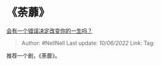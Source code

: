 # 《荼蘼》
[会有一个错误决定改变你的一生吗？](https://www.zhihu.com/question/536192352/answer/2522057021)

> Author: #NellNell
> Last update: *10/06/2022*
> Link:
> Tag:

推荐一个剧，《荼蘼》。

